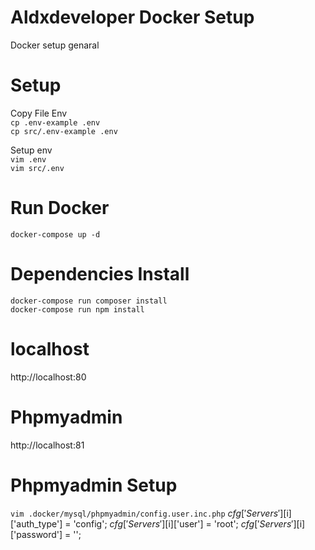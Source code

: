 # Aldxdeveloper Docker Setup
Docker setup genaral

# Setup

Copy File Env  
`
cp .env-example .env
`  
`
cp src/.env-example .env
`

Setup env  
`
vim .env
`  
`
vim src/.env
`  

# Run Docker  
`
docker-compose up -d
`


# Dependencies Install
`
docker-compose run composer install
`  
`
docker-compose run npm install
`  

# localhost 
http://localhost:80


# Phpmyadmin 
http://localhost:81

# Phpmyadmin Setup 
`
vim .docker/mysql/phpmyadmin/config.user.inc.php
`
$cfg['Servers'][$i]['auth_type'] = 'config';
$cfg['Servers'][$i]['user'] = 'root';
$cfg['Servers'][$i]['password'] = '';